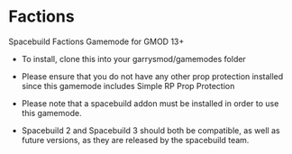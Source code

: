 Factions
========

Spacebuild Factions Gamemode for GMOD 13+

* To install, clone this into your garrysmod/gamemodes folder

* Please ensure that you do not have any other prop protection installed
since this gamemode includes Simple RP Prop Protection

* Please note that a spacebuild addon must be installed in order to use
this gamemode.

* Spacebuild 2 and Spacebuild 3 should both be compatible, as well
as future versions, as they are released by the spacebuild team.
